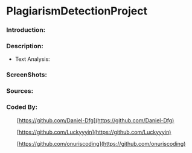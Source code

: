# PlagiarismDetectionProject

### Introduction:

### Description:
- Text Analysis:

### ScreenShots:

### Sources:

### Coded By:
&emsp;&emsp;[https://github.com/Daniel-Dfg](https://github.com/Daniel-Dfg)

&emsp;&emsp;[https://github.com/Luckyyyin](https://github.com/Luckyyyin)

&emsp;&emsp;[https://github.com/onuriscoding](https://github.com/onuriscoding)